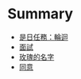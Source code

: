# Summary

* [是日任務：輪迴](0001/README.md)
* [面試](0002/README.md)
* [玫瑰的名字](0003/README.md)
* [同意](0004/README.md)

